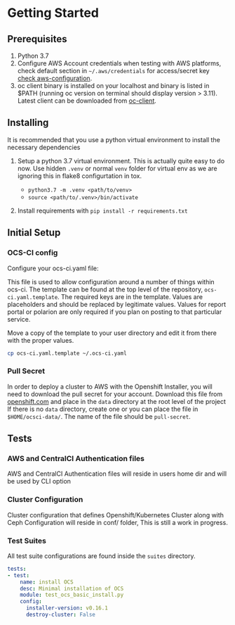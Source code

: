 
# Getting Started

## Prerequisites

1. Python 3.7
2. Configure AWS Account credentials when testing with AWS platforms,
   check default section in `~/.aws/credentials` for access/secret key
   [check aws-configuration](https://docs.aws.amazon.com/cli/latest/userguide/cli-configure-files.html).
3. oc client binary is installed on your localhost and binary is listed in $PATH
   (running oc version on terminal should display version > 3.11).
   Latest client can be downloaded from [oc-client](https://mirror.openshift.com/pub/openshift-v4/clients/ocp/latest/).

## Installing

It is recommended that you use a python virtual environment to install the necessary dependencies

1. Setup a python 3.7 virtual environment. This is actually quite easy to do
    now. Use hidden `.venv` or normal `venv` folder for virtual env as we are
    ignoring this in flake8 configurtation in tox.

    * `python3.7 -m .venv <path/to/venv>`
    * `source <path/to/.venv>/bin/activate`

2. Install requirements with `pip install -r requirements.txt`

## Initial Setup

### OCS-CI config

Configure your ocs-ci.yaml file:

This file is used to allow configuration around a number of things within ocs-ci.
The template can be found at the top level of the repository, `ocs-ci.yaml.template`.
The required keys are in the template. Values are placeholders and should be replaced by legitimate values.
Values for report portal or polarion are only required if you plan on posting to that particular service.

Move a copy of the template to your user directory and edit it from there with the proper values.

```bash
cp ocs-ci.yaml.template ~/.ocs-ci.yaml
```

### Pull Secret

In order to deploy a cluster to AWS with the Openshift Installer,
you will need to download the pull secret for your account.
Download this file from [openshift.com](https://cloud.openshift.com/clusters/install)
and place in the `data` directory at the root level of the project
If there is no `data` directory, create one or you can place the file in
`$HOME/ocsci-data/`.
The name of the file should be `pull-secret`.

## Tests

### AWS and CentralCI Authentication files

AWS and CentralCI Authentication files will reside in users home dir and will be used by
CLI option

### Cluster Configuration

Cluster configuration that defines Openshift/Kubernetes Cluster along with Ceph Configuration
will reside in conf/ folder, This is still a work in progress.

### Test Suites

All test suite configurations are found inside the `suites` directory.

```yaml
tests:
- test:
    name: install OCS
    desc: Minimal installation of OCS
    module: test_ocs_basic_install.py
    config:
      installer-version: v0.16.1
      destroy-cluster: False
```
